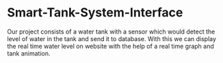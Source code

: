 # Smart-Tank-System-Interface

Our project consists of a water tank with a sensor which would detect the level of water in the tank and send it to database. With this we can display the real time water level on website with the help of a real time graph and tank animation.
